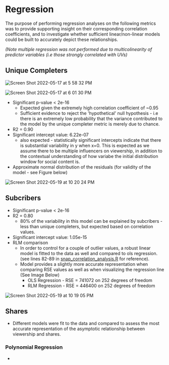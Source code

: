 # Regression 
The purpose of performing regression analyses on the following metrics was to provide supporting insight on their corresponding correlation coefficients, and to investigate whether sufficient linear/non-linear models could be built to accurately depict these relationships. 

*(Note multiple regression was not performed due to multicolinearity of predictor variables (i.e those strongly correlated with UVs)*

## Unique Completers 
![Screen Shot 2022-05-17 at 5 58 32 PM](https://user-images.githubusercontent.com/79600550/168916960-c8950414-8164-4b14-96df-64b21a7e5aa5.png)

![Screen Shot 2022-05-17 at 6 01 30 PM](https://user-images.githubusercontent.com/79600550/168917346-01f43a19-8b02-420d-9ea1-fc242b63b496.png)
- Significant p-value < 2e-16
    - Expected given the extremely high correlation coefficient of ~0.95
    - Sufficient evidence to reject the 'hypothetical' null hypothesis - i.e there is an extremely low probability that the variance contributed to the model by the unique completer metric is merely due to chance. 
- R2 = 0.90
- Significant intercept value: 6.22e-07
    - also expected - statistically significant intercepts indicate that there is substantial variability in y when x=0. This is expected as we assume there to be multiple influencers on viewership, in addition to the contextual understanding of how variabe the initial distribution window for social content is.
- Approximate normal distribution of the residuals (for validity of the model - see Figure below)

![Screen Shot 2022-05-19 at 10 20 24 PM](https://user-images.githubusercontent.com/79600550/169435780-55340dab-2974-4c67-b366-fd0fabad4d1f.png)

## Subcribers 
- Significant p-value < 2e-16
- R2 = 0.80
    -  80% of the variability in this model can be explained by subcribers - less than unique completers, but expected based on correlation values.
- Significant intercept value: 1.05e-15
- RLM comparison 
    - In order to control for a couple of outlier values, a robust linear model is fitted to the data as well and compared to ols regression.(see lines 82-89 in [snap_correlation_analysis.R](https://github.com/a-memme/snapchat_correlation_analysis/blob/main/snap_correlation_analysis.R) for reference).
    - Model provides a slightly more accurate representation when comparing RSE values as well as when visualizing the regression line (See Image Below)
      -  OLS Regression - RSE = 741072 on 252 degrees of freedom
      -  RLM Regression - RSE = 446400 on 252 degrees of freedom

![Screen Shot 2022-05-19 at 10 19 05 PM](https://user-images.githubusercontent.com/79600550/169435666-0ffb3a8b-956e-4ddf-957d-a41bc27f7423.png)


## Shares 
- Different models were fit to the data and compared to assess the most accurate representation of the asymptotic relationship between viewership and shares.


### Polynomial Regression 
- 
